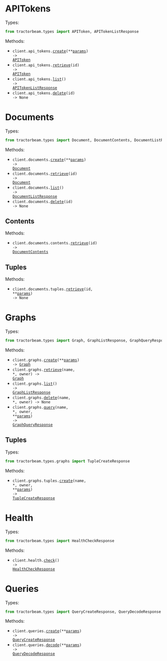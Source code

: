 # APITokens

Types:

```python
from tractorbeam.types import APIToken, APITokenListResponse
```

Methods:

- <code title="post /api-tokens">client.api_tokens.<a href="./src/tractorbeam/resources/api_tokens.py">create</a>(\*\*<a href="src/tractorbeam/types/api_token_create_params.py">params</a>) -> <a href="./src/tractorbeam/types/api_token.py">APIToken</a></code>
- <code title="get /api-tokens/{id}">client.api_tokens.<a href="./src/tractorbeam/resources/api_tokens.py">retrieve</a>(id) -> <a href="./src/tractorbeam/types/api_token.py">APIToken</a></code>
- <code title="get /api-tokens">client.api_tokens.<a href="./src/tractorbeam/resources/api_tokens.py">list</a>() -> <a href="./src/tractorbeam/types/api_token_list_response.py">APITokenListResponse</a></code>
- <code title="delete /api-tokens/{id}">client.api_tokens.<a href="./src/tractorbeam/resources/api_tokens.py">delete</a>(id) -> None</code>

# Documents

Types:

```python
from tractorbeam.types import Document, DocumentContents, DocumentListResponse
```

Methods:

- <code title="post /documents">client.documents.<a href="./src/tractorbeam/resources/documents/documents.py">create</a>(\*\*<a href="src/tractorbeam/types/document_create_params.py">params</a>) -> <a href="./src/tractorbeam/types/document.py">Document</a></code>
- <code title="get /documents/{id}">client.documents.<a href="./src/tractorbeam/resources/documents/documents.py">retrieve</a>(id) -> <a href="./src/tractorbeam/types/document.py">Document</a></code>
- <code title="get /documents">client.documents.<a href="./src/tractorbeam/resources/documents/documents.py">list</a>() -> <a href="./src/tractorbeam/types/document_list_response.py">DocumentListResponse</a></code>
- <code title="delete /documents/{id}">client.documents.<a href="./src/tractorbeam/resources/documents/documents.py">delete</a>(id) -> None</code>

## Contents

Methods:

- <code title="get /documents/{id}/contents">client.documents.contents.<a href="./src/tractorbeam/resources/documents/contents.py">retrieve</a>(id) -> <a href="./src/tractorbeam/types/document_contents.py">DocumentContents</a></code>

## Tuples

Methods:

- <code title="get /documents/{id}/tuples">client.documents.tuples.<a href="./src/tractorbeam/resources/documents/tuples.py">retrieve</a>(id, \*\*<a href="src/tractorbeam/types/documents/tuple_retrieve_params.py">params</a>) -> None</code>

# Graphs

Types:

```python
from tractorbeam.types import Graph, GraphListResponse, GraphQueryResponse
```

Methods:

- <code title="post /graphs">client.graphs.<a href="./src/tractorbeam/resources/graphs/graphs.py">create</a>(\*\*<a href="src/tractorbeam/types/graph_create_params.py">params</a>) -> <a href="./src/tractorbeam/types/graph.py">Graph</a></code>
- <code title="get /graphs/{owner}/{name}">client.graphs.<a href="./src/tractorbeam/resources/graphs/graphs.py">retrieve</a>(name, \*, owner) -> <a href="./src/tractorbeam/types/graph.py">Graph</a></code>
- <code title="get /graphs">client.graphs.<a href="./src/tractorbeam/resources/graphs/graphs.py">list</a>() -> <a href="./src/tractorbeam/types/graph_list_response.py">GraphListResponse</a></code>
- <code title="delete /graphs/{owner}/{name}">client.graphs.<a href="./src/tractorbeam/resources/graphs/graphs.py">delete</a>(name, \*, owner) -> None</code>
- <code title="post /graphs/{owner}/{name}/query">client.graphs.<a href="./src/tractorbeam/resources/graphs/graphs.py">query</a>(name, \*, owner, \*\*<a href="src/tractorbeam/types/graph_query_params.py">params</a>) -> <a href="./src/tractorbeam/types/graph_query_response.py">GraphQueryResponse</a></code>

## Tuples

Types:

```python
from tractorbeam.types.graphs import TupleCreateResponse
```

Methods:

- <code title="post /graphs/{owner}/{name}/tuples">client.graphs.tuples.<a href="./src/tractorbeam/resources/graphs/tuples.py">create</a>(name, \*, owner, \*\*<a href="src/tractorbeam/types/graphs/tuple_create_params.py">params</a>) -> <a href="./src/tractorbeam/types/graphs/tuple_create_response.py">TupleCreateResponse</a></code>

# Health

Types:

```python
from tractorbeam.types import HealthCheckResponse
```

Methods:

- <code title="get /health">client.health.<a href="./src/tractorbeam/resources/health.py">check</a>() -> <a href="./src/tractorbeam/types/health_check_response.py">HealthCheckResponse</a></code>

# Queries

Types:

```python
from tractorbeam.types import QueryCreateResponse, QueryDecodeResponse
```

Methods:

- <code title="post /query">client.queries.<a href="./src/tractorbeam/resources/queries.py">create</a>(\*\*<a href="src/tractorbeam/types/query_create_params.py">params</a>) -> <a href="./src/tractorbeam/types/query_create_response.py">QueryCreateResponse</a></code>
- <code title="post /queries/decode">client.queries.<a href="./src/tractorbeam/resources/queries.py">decode</a>(\*\*<a href="src/tractorbeam/types/query_decode_params.py">params</a>) -> <a href="./src/tractorbeam/types/query_decode_response.py">QueryDecodeResponse</a></code>
